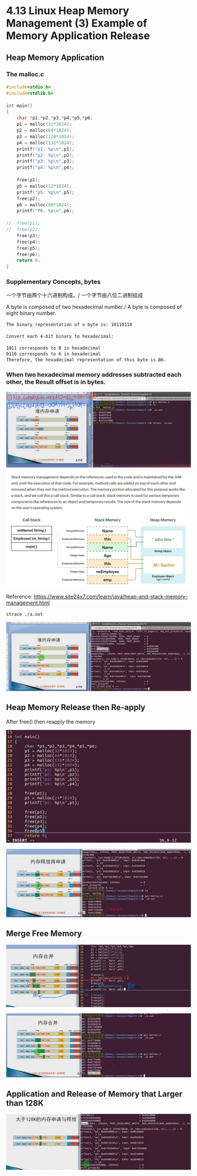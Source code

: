 # 4.13 Linux Heap Memory Management (3) Example of Memory Application Release



## Heap Memory Application

### The malloc.c

```c
#include<stdio.h>
#include<stdlib.h>

int main()
{
	char *p1,*p2,*p3,*p4,*p5,*p6;
	p1 = malloc(32*1024);
	p2 = malloc(64*1024);
	p3 = malloc(120*1024);
	p4 = malloc(132*1024);
	printf("p1: %p\n",p1);
	printf("p2: %p\n",p2);
	printf("p3: %p\n",p3);
	printf("p4: %p\n",p4);

	free(p1);
	p5 = malloc(12*1024);
	printf("p5: %p\n",p5);
	free(p2);
	p6 = malloc(80*1024);
	printf("P6: %p\n",p6);

//	free(p1);
//	free(p2);
	free(p3);
	free(p4);
	free(p5);
	free(p6);
	return 0;
}
```

### Supplementary Concepts, bytes

一个字节由两个十六进制构成。/ 一个字节由八位二进制组成

A byte is composed of two hexadecimal number./ A byte is composed of eight binary number.

```
The binary representation of a byte is: 10110110

Convert each 4-bit binary to hexadecimal:

1011 corresponds to B in hexadecimal
0110 corresponds to 6 in hexadecimal
Therefore, the hexadecimal representation of this byte is B6.
```

### When two hexadecimal memory addresses subtracted each other, the  Result offset is in bytes.

![01](https://github.com/knightsummon/02-Computer-underlying-programming-and-system-optimization/blob/main/04%20Stack%20Memory%20Management/4.13%20Linux%20Heap%20Memory%20Management%20(3)%20Example%20of%20Memory%20Application%20Release.assets/01.jpg)

![02](https://github.com/knightsummon/02-Computer-underlying-programming-and-system-optimization/blob/main/04%20Stack%20Memory%20Management/4.13%20Linux%20Heap%20Memory%20Management%20(3)%20Example%20of%20Memory%20Application%20Release.assets/02.jpg)

Reference: https://www.site24x7.com/learn/java/heap-and-stack-memory-management.html

```shell
strace ./a.out
```

![03](https://github.com/knightsummon/02-Computer-underlying-programming-and-system-optimization/blob/main/04%20Stack%20Memory%20Management/4.13%20Linux%20Heap%20Memory%20Management%20(3)%20Example%20of%20Memory%20Application%20Release.assets/03.jpg)



## Heap Memory Release then Re-apply

  After free() then reapply the memory

![04](https://github.com/knightsummon/02-Computer-underlying-programming-and-system-optimization/blob/main/04%20Stack%20Memory%20Management/4.13%20Linux%20Heap%20Memory%20Management%20(3)%20Example%20of%20Memory%20Application%20Release.assets/04.jpg)

![05](https://github.com/knightsummon/02-Computer-underlying-programming-and-system-optimization/blob/main/04%20Stack%20Memory%20Management/4.13%20Linux%20Heap%20Memory%20Management%20(3)%20Example%20of%20Memory%20Application%20Release.assets/05.jpg)



## Merge Free Memory

![06](https://github.com/knightsummon/02-Computer-underlying-programming-and-system-optimization/blob/main/04%20Stack%20Memory%20Management/4.13%20Linux%20Heap%20Memory%20Management%20(3)%20Example%20of%20Memory%20Application%20Release.assets/06.jpg)

![07](https://github.com/knightsummon/02-Computer-underlying-programming-and-system-optimization/blob/main/04%20Stack%20Memory%20Management/4.13%20Linux%20Heap%20Memory%20Management%20(3)%20Example%20of%20Memory%20Application%20Release.assets/07.jpg)



## Application and Release of Memory that Larger than 128K

![08](https://github.com/knightsummon/02-Computer-underlying-programming-and-system-optimization/blob/main/04%20Stack%20Memory%20Management/4.13%20Linux%20Heap%20Memory%20Management%20(3)%20Example%20of%20Memory%20Application%20Release.assets/08.jpg)
